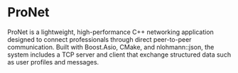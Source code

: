 # ProNet
ProNet is a lightweight, high-performance C++ networking application designed to connect professionals through direct peer-to-peer communication. Built with Boost.Asio, CMake, and nlohmann::json, the system includes a TCP server and client that exchange structured data such as user profiles and messages.
